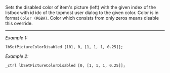 Sets the disabled color of item's picture (left) with the given index of the listbox with id idc of the topmost user dialog to the given color. Color is in format `Color (RGBA)`. Color which consists from only zeros means disable this override.


---
*Example 1:*
```sqf
lbSetPictureColorDisabled [101, 0, [1, 1, 1, 0.25]];
```

*Example 2:*
```sqf
_ctrl lbSetPictureColorDisabled [0, [1, 1, 1, 0.25]];
```